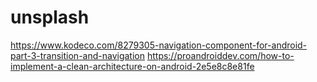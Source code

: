 # unsplash

https://www.kodeco.com/8279305-navigation-component-for-android-part-3-transition-and-navigation
https://proandroiddev.com/how-to-implement-a-clean-architecture-on-android-2e5e8c8e81fe